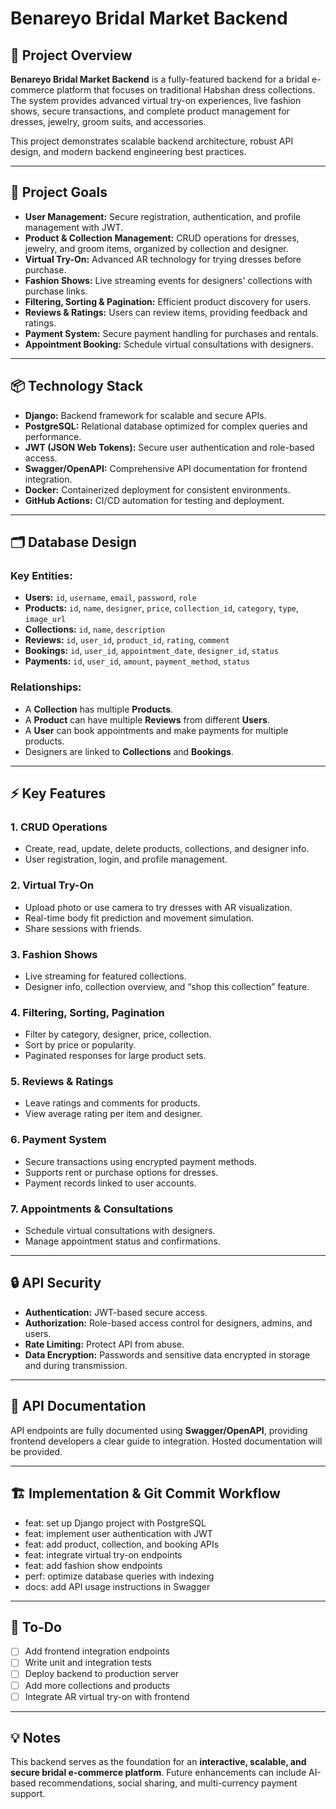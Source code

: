 # Benareyo Bridal Market Backend

## 🚀 Project Overview
**Benareyo Bridal Market Backend** is a fully-featured backend for a bridal e-commerce platform that focuses on traditional Habshan dress collections. The system provides advanced virtual try-on experiences, live fashion shows, secure transactions, and complete product management for dresses, jewelry, groom suits, and accessories.

This project demonstrates scalable backend architecture, robust API design, and modern backend engineering best practices.

---

## 🎯 Project Goals
- **User Management:** Secure registration, authentication, and profile management with JWT.
- **Product & Collection Management:** CRUD operations for dresses, jewelry, and groom items, organized by collection and designer.
- **Virtual Try-On:** Advanced AR technology for trying dresses before purchase.
- **Fashion Shows:** Live streaming events for designers' collections with purchase links.
- **Filtering, Sorting & Pagination:** Efficient product discovery for users.
- **Reviews & Ratings:** Users can review items, providing feedback and ratings.
- **Payment System:** Secure payment handling for purchases and rentals.
- **Appointment Booking:** Schedule virtual consultations with designers.

---

## 📦 Technology Stack
- **Django:** Backend framework for scalable and secure APIs.
- **PostgreSQL:** Relational database optimized for complex queries and performance.
- **JWT (JSON Web Tokens):** Secure user authentication and role-based access.
- **Swagger/OpenAPI:** Comprehensive API documentation for frontend integration.
- **Docker:** Containerized deployment for consistent environments.
- **GitHub Actions:** CI/CD automation for testing and deployment.

---

## 🗂 Database Design
### Key Entities:
- **Users:** `id`, `username`, `email`, `password`, `role`
- **Products:** `id`, `name`, `designer`, `price`, `collection_id`, `category`, `type`, `image_url`
- **Collections:** `id`, `name`, `description`
- **Reviews:** `id`, `user_id`, `product_id`, `rating`, `comment`
- **Bookings:** `id`, `user_id`, `appointment_date`, `designer_id`, `status`
- **Payments:** `id`, `user_id`, `amount`, `payment_method`, `status`

### Relationships:
- A **Collection** has multiple **Products**.
- A **Product** can have multiple **Reviews** from different **Users**.
- A **User** can book appointments and make payments for multiple products.
- Designers are linked to **Collections** and **Bookings**.

---

## ⚡ Key Features
### 1. CRUD Operations
- Create, read, update, delete products, collections, and designer info.
- User registration, login, and profile management.

### 2. Virtual Try-On
- Upload photo or use camera to try dresses with AR visualization.
- Real-time body fit prediction and movement simulation.
- Share sessions with friends.

### 3. Fashion Shows
- Live streaming for featured collections.
- Designer info, collection overview, and “shop this collection” feature.

### 4. Filtering, Sorting, Pagination
- Filter by category, designer, price, collection.
- Sort by price or popularity.
- Paginated responses for large product sets.

### 5. Reviews & Ratings
- Leave ratings and comments for products.
- View average rating per item and designer.

### 6. Payment System
- Secure transactions using encrypted payment methods.
- Supports rent or purchase options for dresses.
- Payment records linked to user accounts.

### 7. Appointments & Consultations
- Schedule virtual consultations with designers.
- Manage appointment status and confirmations.

---

## 🔒 API Security
- **Authentication:** JWT-based secure access.
- **Authorization:** Role-based access control for designers, admins, and users.
- **Rate Limiting:** Protect API from abuse.
- **Data Encryption:** Passwords and sensitive data encrypted in storage and during transmission.

---

## 📑 API Documentation
API endpoints are fully documented using **Swagger/OpenAPI**, providing frontend developers a clear guide to integration. Hosted documentation will be provided.

---

## 🏗 Implementation & Git Commit Workflow
- feat: set up Django project with PostgreSQL  
- feat: implement user authentication with JWT  
- feat: add product, collection, and booking APIs  
- feat: integrate virtual try-on endpoints  
- feat: add fashion show endpoints  
- perf: optimize database queries with indexing  
- docs: add API usage instructions in Swagger  

---

## 📌 To-Do
- [ ] Add frontend integration endpoints
- [ ] Write unit and integration tests
- [ ] Deploy backend to production server
- [ ] Add more collections and products
- [ ] Integrate AR virtual try-on with frontend

---

## 💡 Notes
This backend serves as the foundation for an **interactive, scalable, and secure bridal e-commerce platform**. Future enhancements can include AI-based recommendations, social sharing, and multi-currency payment support.

